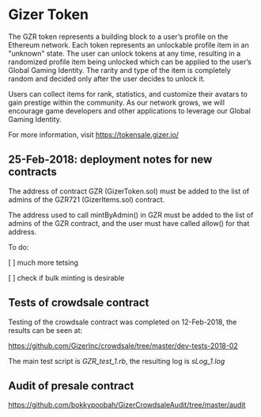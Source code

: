 # Gizer Token

The GZR token represents a building block to a user’s profile on the Ethereum network. Each token represents an unlockable profile item in an "unknown" state. The user can unlock tokens at any time, resulting in a randomized profile item being unlocked which can be applied to the user’s Global Gaming Identity. The rarity and type of the item is completely random and decided only after the user decides to unlock it.

Users can collect items for rank, statistics, and customize their avatars to gain prestige within the community. As our network grows, we will encourage game developers and other applications to leverage our Global Gaming Identity.

For more information, visit https://tokensale.gizer.io/


## 25-Feb-2018: deployment notes for new contracts

The address of contract GZR (GizerToken.sol) must be added to the list of admins of the GZR721 (GizerItems.sol) contract.

The address used to call mintByAdmin() in GZR must be added to the list of admins of the GZR contract, and the user must have called allow() for that address.

To do:

[ ] much more tetsing 

[ ] check if bulk minting is desirable  


## Tests of crowdsale contract

Testing of the crowdsale contract was completed on 12-Feb-2018, the results can be seen at:

https://github.com/GizerInc/crowdsale/tree/master/dev-tests-2018-02

The main test script is _GZR_test_1.rb_, the resulting log is _sLog_1.log_


## Audit of presale contract

https://github.com/bokkypoobah/GizerCrowdsaleAudit/tree/master/audit
